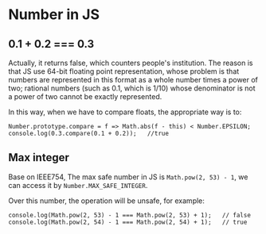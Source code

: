 # Number in JS

## 0.1 + 0.2 === 0.3

Actually, it returns false, which counters people's institution. The reason is that JS use 64-bit floating point representation, whose problem is that numbers are represented in this format as a whole number times a power of two; rational numbers (such as 0.1, which is 1/10) whose denominator is not a power of two cannot be exactly represented.

In this way, when we have to compare floats, the appropriate way is to:

```JS
Number.prototype.compare = f => Math.abs(f - this) < Number.EPSILON;
console.log(0.3.compare(0.1 + 0.2));   //true
```

## Max integer

Base on IEEE754, The max safe number in JS is `Math.pow(2, 53) - 1`, we can access it by `Number.MAX_SAFE_INTEGER`.

Over this number, the operation will be unsafe, for example:

```JS
console.log(Math.pow(2, 53) - 1 === Math.pow(2, 53) + 1);   // false
console.log(Math.pow(2, 54) - 1 === Math.pow(2, 54) + 1);   // true
```
